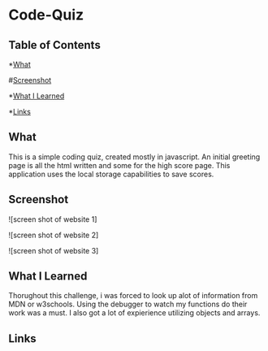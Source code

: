 # Code-Quiz


## Table of Contents

*[What](#what)

#[Screenshot](#screenshot)

*[What I Learned](#what-i-learned)

*[Links](#links)


## What

This is a simple coding quiz, created mostly in javascript. An initial greeting page is all the html written and some for the high score page. This application uses the local storage capabilities to save scores.



## Screenshot

![screen shot of website 1]

![screen shot of website 2]

![screen shot of website 3]

## What I Learned

Thorughout this challenge, i was forced to look up alot of information from MDN or w3schools. Using the debugger to watch my functions do their work was a must.
I also got a lot of expierience utilizing objects and arrays.


## Links


